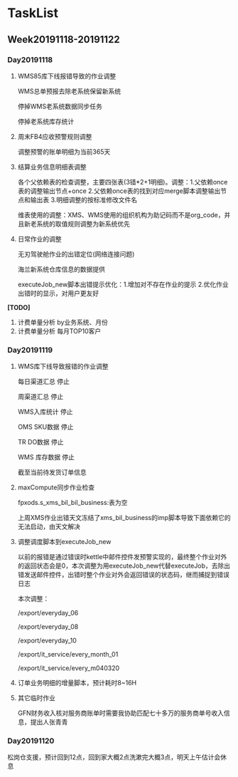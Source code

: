 # TaskList

## Week20191118-20191122

### Day20191118

1. WMS85库下线报错导致的作业调整

   WMS总单预报去除老系统保留新系统

   停掉WMS老系统数据同步任务

   停掉老系统库存统计

2. 周末FB4应收预警规则调整

   调整预警的账单明细为当前365天

3. 结算业务信息明细表调整

   各个父依赖表的检查调整，主要四张表(3错*2+1明细)。调整：1.父依赖once表的调整输出节点+once 2.父依赖once表的找到对应merge脚本调整输出节点和输出表 3.明细调整的按标准修改文件名

   维表使用的调整：XMS、WMS使用的组织机构为助记码而不是org_code，并且新老系统的取值规则调整为新系统优先

4. 日常作业的调整

   无刃驾驶舱作业的出错定位(网络连接问题)

   海兰新系统仓库信息的数据提供

   executeJob_new脚本出错提示优化：1.增加对不存在作业的提示 2.优化作业出错时的显示，对用户更友好

**[TODO]** 

1. 计费单量分析 by业务系统、月份
2. 计费单量分析 每月TOP10客户

### Day20191119

1. WMS库下线导致报错的作业调整

   每日渠道汇总 停止

   周渠道汇总 停止

   WMS入库统计 停止

   OMS SKU数据 停止

   TR DO数据 停止

   WMS 库存数据 停止

   截至当前待发货订单信息

2. maxCompute同步作业检查

   fpxods.s_xms_bil_bil_business:表为空

   上周XMS作业出错天文冻结了xms_bil_business的imp脚本导致下面依赖它的无法启动，由天文解决

3. 调整调度脚本到executeJob_new

   以前的报错是通过错误时kettle中邮件控件发预警实现的，最终整个作业对外的返回状态会是0，本次调整为用executeJob_new代替executeJob，去除出错发送邮件控件，出错时整个作业对外会返回错误的状态码，继而捕捉到错误日志

   本次调整：

   /export/everyday_06

   /export/everyday_08

   /export/everyday_10

   /export/it_service/every_month_01

   /export/it_service/every_m040320

4. 订单业务明细的增量脚本，预计耗时8~16H

5. 其它临时作业

   GFN财务收入核对服务商账单时需要我协助匹配七十多万的服务商单号收入信息，提出人张青青

### Day20191120

松岗仓支援，预计回到12点，回到家大概2点洗漱完大概3点，明天上午估计会休息